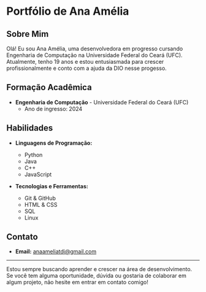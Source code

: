 # Portfólio de Ana Amélia

## Sobre Mim

Olá! Eu sou Ana Amélia, uma desenvolvedora em progresso cursando Engenharia de Computação na Universidade Federal do Ceará (UFC). Atualmente, tenho 19 anos e estou entusiasmada para crescer profissionalmente e conto com a ajuda da DIO nesse progesso.

## Formação Acadêmica

- **Engenharia de Computação** - Universidade Federal do Ceará (UFC)
  - Ano de ingresso: 2024

## Habilidades

- **Linguagens de Programação:**
  - Python
  - Java
  - C++
  - JavaScript

- **Tecnologias e Ferramentas:**
  - Git & GitHub
  - HTML & CSS
  - SQL
  - Linux



## Contato

- **Email:** anaameliatdj@gmail.com


---

Estou sempre buscando aprender e crescer na área de desenvolvimento. Se você tem alguma oportunidade, dúvida ou gostaria de colaborar em algum projeto, não hesite em entrar em contato comigo!
